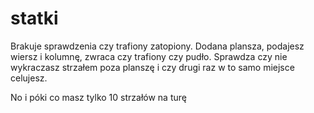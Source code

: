 # statki

Brakuje sprawdzenia czy trafiony zatopiony.
Dodana plansza, podajesz wiersz i kolumnę, zwraca czy trafiony czy pudło.
Sprawdza czy nie wykraczasz strzałem poza planszę i czy drugi raz w to samo miejsce celujesz.

No i póki co masz tylko 10 strzałów na turę

